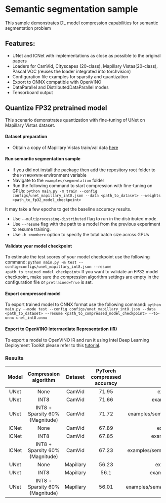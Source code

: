 # Semantic segmentation sample
This sample demonstrates DL model compression capabilities for semantic segmentation problem

## Features:
- UNet and ICNet with implementations as close as possible to the original papers
- Loaders for CamVid, Cityscapes (20-class), Mapillary Vistas(20-class), Pascal VOC (reuses the loader integrated into torchvision)
- Configuration file examples for sparsity and quantization
- Export to ONNX compatible with OpenVINO
- DataParallel and DistributedDataParallel modes
- Tensorboard output

## Quantize FP32 pretrained model
This scenario demonstrates quantization with fine-tuning of UNet on Mapillary Vistas dataset.

#### Dataset preparation
- Obtain a copy of Mapillary Vistas train/val data [here](https://www.mapillary.com/dataset/vistas/)

#### Run semantic segmentation sample
- If you did not install the package then add the repository root folder to the `PYTHONPATH` environment variable
- Navigate to the `examples/segmentation` folder
- Run the following command to start compression with fine-tuning on GPUs:
`python main.py -m train --config configs/unet_mapillary_int8.json --data <path_to_dataset> --weights <path_to_fp32_model_checkpoint>`

It may take a few epochs to get the baseline accuracy results.
- Use `--multiprocessing-distributed` flag to run in the distributed mode.
- Use `--resume` flag with the path to a model from the previous experiment to resume training.
- Use `-b <number>` option to specify the total batch size across GPUs

#### Validate your model checkpoint
To estimate the test scores of your model checkpoint use the following command:
`python main.py -m test --config=configs/unet_mapillary_int8.json --resume <path_to_trained_model_checkpoint>`
If you want to validate an FP32 model checkpoint, make sure the compression algorithm settings are empty in the configuration file or `pretrained=True` is set.

#### Export compressed model
To export trained model to ONNX format use the following command:
`python main.py --mode test --config configs/unet_mapillary_int8.json --data <path_to_dataset> --resume <path_to_compressed_model_checkpoint> --to-onnx unet_int8.onnx`

#### Export to OpenVINO Intermediate Representation (IR)

To export a model to OpenVINO IR and run it using Intel Deep Learning Deployment Toolkit please refer to this [tutorial](https://software.intel.com/en-us/openvino-toolkit).

### Results

|Model|Compression algorithm|Dataset|PyTorch compressed accuracy|Config path|PyTorch checkpoint|
| :---: | :---: | :---: | :---: | :---: | :---: |
|UNet|None|CamVid|71.95|examples/semantic_segmentation/configs/unet_camvid.json|[Link](https://storage.openvinotoolkit.org/repositories/nncf/models/v1.5.0/unet_camvid.pth)|
|UNet|INT8|CamVid|71.66|examples/semantic_segmentation/configs/unet_camvid_int8.json|[Link](https://storage.openvinotoolkit.org/repositories/nncf/models/v1.5.0/unet_camvid_int8.pth)|
|UNet|INT8 + Sparsity 60% (Magnitude)|CamVid|71.72|examples/semantic_segmentation/configs/unet_camvid_magnitude_sparsity_int8.json|[Link](https://storage.openvinotoolkit.org/repositories/nncf/models/v1.5.0/unet_camvid_magnitude_sparsity_int8.pth)|
|ICNet|None|CamVid|67.89|examples/semantic_segmentation/configs/icnet_camvid.json|[Link](https://storage.openvinotoolkit.org/repositories/nncf/models/v1.5.0/icnet_camvid.pth)|
|ICNet|INT8|CamVid|67.85|examples/semantic_segmentation/configs/icnet_camvid_int8.json|[Link](https://storage.openvinotoolkit.org/repositories/nncf/models/v1.5.0/icnet_camvid_int8.pth)|
|ICNet|INT8 + Sparsity 60% (Magnitude)|CamVid|67.23|examples/semantic_segmentation/configs/icnet_camvid_magnitude_sparsity_int8.json|[Link](https://storage.openvinotoolkit.org/repositories/nncf/models/v1.5.0/icnet_camvid_magnitude_sparsity_int8.pth)|
|UNet|None|Mapillary|56.23|examples/semantic_segmentation/configs/unet_mapillary.json|[Link](https://storage.openvinotoolkit.org/repositories/nncf/models/v1.5.0/unet_mapillary.pth)|
|UNet|INT8|Mapillary|56.1|examples/semantic_segmentation/configs/unet_mapillary_int8.json|[Link](https://storage.openvinotoolkit.org/repositories/nncf/models/v1.5.0/unet_mapillary_int8.pth)|
|UNet|INT8 + Sparsity 60% (Magnitude)|Mapillary|56.01|examples/semantic_segmentation/configs/unet_mapillary_magnitude_sparsity_int8.json|[Link](https://storage.openvinotoolkit.org/repositories/nncf/models/v1.5.0/unet_mapillary_magnitude_sparsity_int8.pth)|
